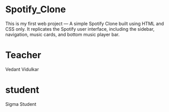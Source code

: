# Spotify_Clone

This is my first web project — A simple Spotify Clone built using HTML and CSS only.
It replicates the Spotify user interface, including the sidebar, navigation, music cards, and bottom music player bar.


# Teacher
Vedant Vidulkar

# student
Sigma Student
